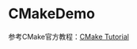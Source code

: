 # CMakeDemo

参考CMake官方教程：[CMake Tutorial](https://cmake.org/cmake/help/latest/guide/tutorial/index.html)


